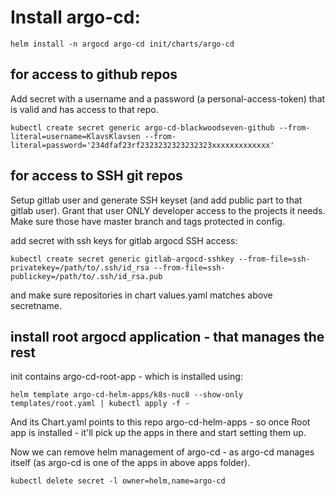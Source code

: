 # Install argo-cd:
```
helm install -n argocd argo-cd init/charts/argo-cd
```
## for access to github repos

Add secret with a username and a password (a personal-access-token) that is valid and has access to that repo.

```
kubectl create secret generic argo-cd-blackwoodseven-github --from-literal=username=KlavsKlavsen --from-literal=password='234dfaf23rf2323232323232323xxxxxxxxxxxxx'
```

## for access to SSH git repos

Setup gitlab user and generate SSH keyset (and add public part to that gitlab user).
Grant that user ONLY developer access to the projects it needs. Make sure those have master branch and tags protected in config.

add secret with ssh keys for gitlab argocd SSH access:
```
kubectl create secret generic gitlab-argocd-sshkey --from-file=ssh-privatekey=/path/to/.ssh/id_rsa --from-file=ssh-publickey=/path/to/.ssh/id_rsa.pub
```

and make sure repositories in chart values.yaml matches above secretname.

## install root argocd application - that manages the rest
init contains argo-cd-root-app - which is installed using:
```
helm template argo-cd-helm-apps/k8s-nuc8 --show-only templates/root.yaml | kubectl apply -f -
```

And its Chart.yaml points to this repo argo-cd-helm-apps - so once Root app is installed - it'll pick up the apps in there and start setting them up.

Now we can remove helm management of argo-cd - as argo-cd manages itself (as argo-cd is one of the apps in above apps folder).

```
kubectl delete secret -l owner=helm,name=argo-cd
```
